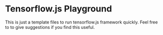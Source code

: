# Tensorflow.js Playground
This is just a template files to run tensorflow.js framework quickly.
Feel free to to give suggestions if you find this useful.